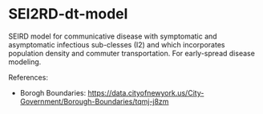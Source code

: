 # SEI2RD-dt-model
SEIRD model for communicative disease with symptomatic and asymptomatic infectious sub-clesses (I2) and which incorporates population density and commuter transportation. For early-spread disease modeling.

References:
- Borogh Boundaries: https://data.cityofnewyork.us/City-Government/Borough-Boundaries/tqmj-j8zm

